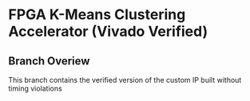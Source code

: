 # FPGA K-Means Clustering Accelerator (Vivado Verified)

## Branch Overiew

This branch contains the verified version of the custom IP built without timing violations
